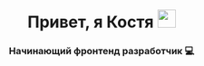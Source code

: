 <h1 align="center">Привет, я Костя
<img src="https://github.com/blackcater/blackcater/raw/main/images/Hi.gif" height="32"/></h1>
<h3 align="center">Начинающий фронтенд разработчик 💻</h3>
